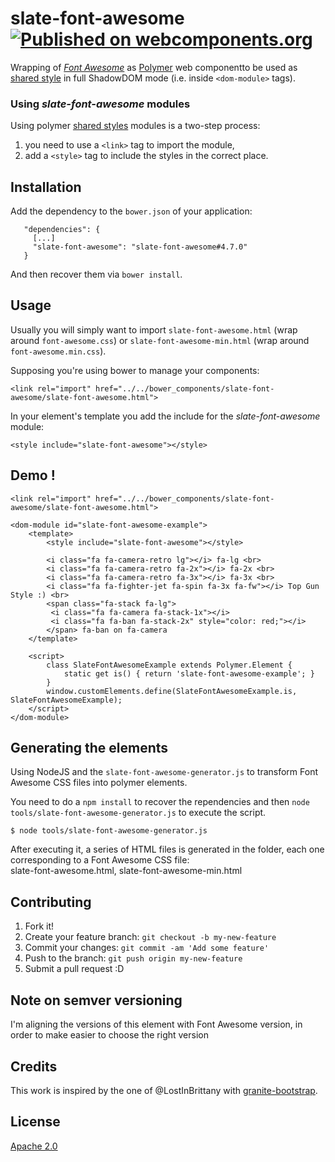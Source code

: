 # slate-font-awesome [![Published on webcomponents.org](https://img.shields.io/badge/webcomponents.org-published-blue.svg)](https://www.webcomponents.org/element/JeffLeFoll/slate-font-awesome)
Wrapping of *[Font Awesome](http://fontawesome.io)* as [Polymer](https://www.polymer-project.org) web componentto be used as [shared style](https://www.polymer-project.org/2.0/docs/devguide/style-shadow-dom#style-modules) in full ShadowDOM mode (i.e. inside `<dom-module>` tags).


### Using *slate-font-awesome* modules

Using  polymer [shared styles](https://www.polymer-project.org/2.0/docs/devguide/style-shadow-dom#style-modules) modules is a two-step process:  
1) you need to use a `<link>` tag to import the module,  
2) add a `<style>` tag to include the styles in the correct place.

## Installation

Add the dependency to the `bower.json` of your application:

```
   "dependencies": {
     [...]
     "slate-font-awesome": "slate-font-awesome#4.7.0"
   }
``` 

And then recover them via `bower install`.

## Usage

Usually you will simply want to import `slate-font-awesome.html` (wrap around `font-awesome.css`) or `slate-font-awesome-min.html`
(wrap around `font-awesome.min.css`).

Supposing you're using bower to manage your components:
 
```
<link rel="import" href="../../bower_components/slate-font-awesome/slate-font-awesome.html">
``` 
In your element's template you add the include for the *slate-font-awesome* module:

```
<style include="slate-font-awesome"></style>
```

## Demo !
 
```
<link rel="import" href="../../bower_components/slate-font-awesome/slate-font-awesome.html">

<dom-module id="slate-font-awesome-example">
    <template>
        <style include="slate-font-awesome"></style>
		
        <i class="fa fa-camera-retro lg"></i> fa-lg <br>
        <i class="fa fa-camera-retro fa-2x"></i> fa-2x <br>
        <i class="fa fa-camera-retro fa-3x"></i> fa-3x <br>
        <i class="fa fa-fighter-jet fa-spin fa-3x fa-fw"></i> Top Gun Style :) <br>
        <span class="fa-stack fa-lg">
         <i class="fa fa-camera fa-stack-1x"></i>
         <i class="fa fa-ban fa-stack-2x" style="color: red;"></i>
        </span> fa-ban on fa-camera
    </template>

    <script>
        class SlateFontAwesomeExample extends Polymer.Element {
            static get is() { return 'slate-font-awesome-example'; }
        }
        window.customElements.define(SlateFontAwesomeExample.is, SlateFontAwesomeExample);
    </script>
</dom-module>
``` 

## Generating the elements

Using NodeJS and the `slate-font-awesome-generator.js` to transform Font Awesome CSS files into polymer elements.

You need to do a `npm install` to recover the rependencies and then `node  tools/slate-font-awesome-generator.js` to execute the script.

```
$ node tools/slate-font-awesome-generator.js
```

After executing it, a series of HTML files is generated in the folder, each one corresponding to a Font Awesome CSS file:  
slate-font-awesome.html, slate-font-awesome-min.html

## Contributing

1. Fork it!
2. Create your feature branch: `git checkout -b my-new-feature`
3. Commit your changes: `git commit -am 'Add some feature'`
4. Push to the branch: `git push origin my-new-feature`
5. Submit a pull request :D

## Note on semver versioning

I'm aligning the versions of this element with Font Awesome version, in order to make easier to choose the right version

## Credits

This work is inspired by the one of @LostInBrittany with [granite-bootstrap](https://github.com/LostInBrittany/granite-bootstrap).

## License

[Apache 2.0](http://www.apache.org/licenses/LICENSE-2.0)
